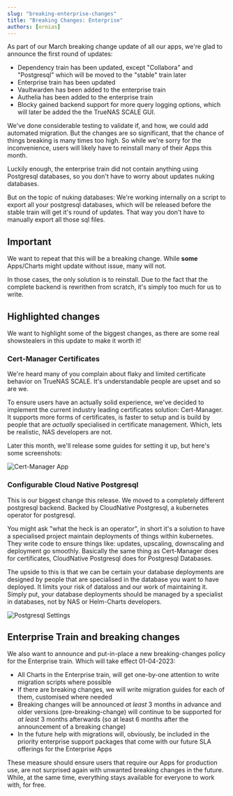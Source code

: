 ```yaml
---
slug: "breaking-enterprise-changes"
title: "Breaking Changes: Enterprise"
authors: [ornias]
---
```


As part of our March breaking change update of all our apps, we're glad to announce the first round of updates:

- Dependency train has been updated, except "Collabora" and "Postgresql" which will be moved to the "stable" train later
- Enterprise train has been updated
- Vaultwarden has been added to the enterprise train
- Authelia has been added to the enterprise train
- Blocky gained backend support for more query logging options, which will later be added the the TrueNAS SCALE GUI.

We've done considerable testing to validate if, and how, we could add automated migration. But the changes are so significant, that the chance of things breaking is many times too high. So while we're sorry for the inconvenience, users will likely have to reinstall many of their Apps this month.

Luckily enough, the enterprise train did not contain anything using Postgresql databases, so you don't have to worry about updates nuking databases.

But on the topic of nuking databases:
We're working internally on a script to export all your postgresql databases, which will be released before the stable train will get it's round of updates.
That way you don't have to manually export all those sql files.

## Important

We want to repeat that this will be a breaking change.
While **some** Apps/Charts might update without issue, many will not.

In those cases, the only solution is to reinstall. Due to the fact that the complete backend is rewrithen from scratch, it's simply too much for us to write.

## Highlighted changes

We want to highlight some of the biggest changes, as there are some real showstealers in this update to make it worth it!

### Cert-Manager Certificates

We're heard many of you complain about flaky and limited certificate behavior on TrueNAS SCALE. It's understandable people are upset and so are we.

To ensure users have an actually solid experience, we've decided to implement the current industry leading certificates solution: Cert-Manager.
It supports more forms of certificates, is faster to setup and is build by people that are _actually_ specialised in certificate management. Which, lets be realistic, NAS developers are not.

Later this month, we'll release some guides for setting it up, but here's some screenshots:

![Cert-Manager App](img/cert-manager.png)

### Configurable Cloud Native Postgresql

This is our biggest change this release. We moved to a completely different postgresql backend. Backed by CloudNative Postgresql, a kubernetes operator for postgresql.

You might ask "what the heck is an operator", in short it's a solution to have a specialised project maintain deployments of things within kubernetes.
They write code to ensure things like: updates, upscaling, downscaling and deployment go smoothly. Basically the same thing as Cert-Manager does for certificates, CloudNative Postgresql does for Postgresql Databases.

The upside to this is that we can be certain your database deployments are designed by people that are specialised in the database you want to have deployed. It limits your risk of dataloss and our work of maintaining it.
Simply put, your database deployments should be managed by a specialist in databases, not by NAS or Helm-Charts developers.

![Postgresql Settings](img/postgresql.png)

## Enterprise Train and breaking changes

We also want to announce and put-in-place a new breaking-changes policy for the Enterprise train. Which will take effect 01-04-2023:

- All Charts in the Enterprise train, will get one-by-one attention to write migration scripts where possible
- If there are breaking changes, we will write migration guides for each of them, customised where needed
- Breaking changes will be announced _at least_ 3 months in advance and older versions (pre-breaking-change) will continue to be supported for _at least_ 3 months afterwards (so at least 6 months after the announcement of a breaking change)
- In the future help with migrations will, obviously, be included in the priority enterprise support packages that come with our future SLA offerings for the Enterprise Apps

These measure should ensure users that require our Apps for production use, are not surprised again with unwanted breaking changes in the future.
While, at the same time, everything stays available for everyone to work with, for free.
